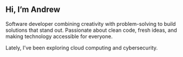 
<h2>Hi, I’m Andrew</h2>
<p> 
  Software developer combining creativity with problem-solving to build solutions that stand out. Passionate about clean code, fresh ideas, and making technology accessible for everyone.
</p>
<p>
  Lately, I’ve been exploring cloud computing and cybersecurity.
</p>
